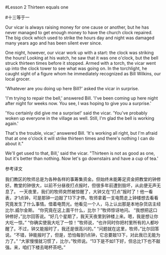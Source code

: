 #Lesson 2 Thirteen equals one 

#十三等于一

Our vicar is always raising money for one cause or another, but he has never managed to get enough money to have the church clock repaired. The big clock which used to strike the hours day and night was damaged many years ago and has been silent ever since.

One night, however, our vicar work up with a start: the clock was striking the hours! Looking at his watch, he saw that it was one o'clock, but the bell struck thirteen times before it stopped. Armed with a torch, the vicar went up into the clock tower to see what was going on. In the torchlight, he caught sight of a figure whom he immediately recognized as Bill Wilkins, our local grocer.

'Whatever are you doing up here Bill?' asked the vicar in surprise. 

'I'm trying to repair the bell,' answered Bill. 'I've been coming up here night after night for weeks now. You see, I was hoping to give you a surprise.'

'You certainly did give me a surprise!' said the vicar. 'You've probably woken up everyone in the village as well. Still, I'm glad the bell is working again.'

That's the trouble, vicar,' answered Bill. 'It's working all right, but I'm afraid that at one o'clock it will strike thirteen times and there's nothing I can do about it."

We'll get used to that, Bill,' said the vicar. "Thirteen is not as good as one, but it's better than nothing. Now let's go downstairs and have a cup of tea.'



参考译文

我们教区的牧师总是为各种各样的事筹集资金。但始终未能筹足资金把教堂的钟修好。教堂的钟很大，以前不分昼夜打点报时，但很多年前遭到毁坏，从此便无声无息了。
一天夜里，我们的牧师突然被惊醒了，大钟又在“打点”报时了！他一看表，才1点钟，可是那钟一边敲了13下才停。牧师拿着一支电筒走上钟楼想去看看究竟发生了什么事情。借着电筒光。他看见一个人，马上认出那是本地杂货店主经比尔.威尔金斯。
“你究竟在这上面干什么，比尔？”牧师惊讶地问。
“我想把这口钟修好，”比尔回答说。“好几个星期了，我天天夜里到钟楼上来。嗯，我是想让你大吃一惊。”
“你确实使我大吃了一惊！”牧师说，“也许同时你把村里所有的人都吵醒了。不过，钟又能报时了，我还是很高兴的。”
“问题就在这里，牧师，”比尔回答说。“不错，钟能报时了，但是，恐怕每到1点钟，它总要敲13下，对此我已无能为力了。”
“大家慢慢就习惯了，比尔，”牧师说。“13下是不如1下好，但总比1下也不敲强。来，咱们下楼去喝杯茶吧。”
